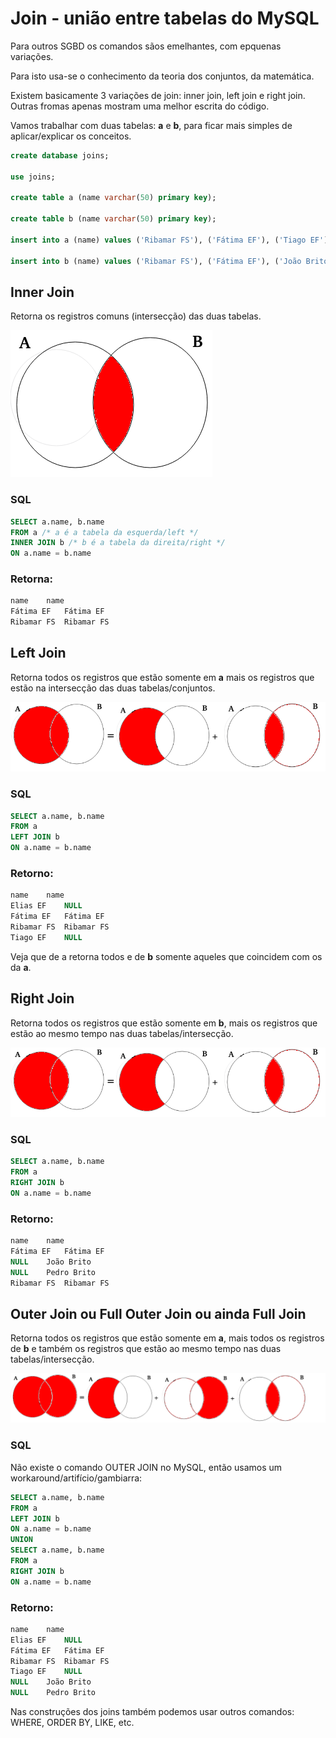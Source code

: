# Join - união entre tabelas do MySQL

Para outros SGBD os comandos sãos emelhantes, com epquenas variações.

Para isto usa-se o conhecimento da teoria dos conjuntos, da matemática.

Existem basicamente 3 variações de join: inner join, left join e right join. Outras fromas apenas mostram uma melhor escrita do código.

Vamos trabalhar com duas tabelas: **a** e **b**, para ficar mais simples de aplicar/explicar os conceitos.
```sql
create database joins;

use joins;

create table a (name varchar(50) primary key);

create table b (name varchar(50) primary key);

insert into a (name) values ('Ribamar FS'), ('Fátima EF'), ('Tiago EF'), ('Elias EF');

insert into b (name) values ('Ribamar FS'), ('Fátima EF'), ('João Brito'), ('Pedro Brito');
```
## Inner Join

Retorna os registros comuns (intersecção) das duas tabelas.

![](inner.png)

### SQL
```sql
SELECT a.name, b.name
FROM a /* a é a tabela da esquerda/left */
INNER JOIN b /* b é a tabela da direita/right */
ON a.name = b.name
```
### Retorna:
```sql
name	name
Fátima EF	Fátima EF
Ribamar FS	Ribamar FS
```

## Left Join

Retorna todos os registros que estão somente em **a** mais os registros que estão na intersecção das duas tabelas/conjuntos.

![](left.png)

### SQL
```sql
SELECT a.name, b.name
FROM a
LEFT JOIN b
ON a.name = b.name
```
### Retorno:
```sql
name	name
Elias EF	NULL
Fátima EF	Fátima EF
Ribamar FS	Ribamar FS
Tiago EF	NULL
```
Veja que de a retorna todos e de **b** somente aqueles que coincidem com os da **a**.

## Right Join

Retorna todos os registros que estão somente em **b**, mais os registros que estão ao mesmo tempo nas duas tabelas/intersecção.

![](right.png)

### SQL 
```sql
SELECT a.name, b.name
FROM a
RIGHT JOIN b
ON a.name = b.name
```
### Retorno:
```sql
name	name
Fátima EF	Fátima EF
NULL	João Brito
NULL	Pedro Brito
Ribamar FS	Ribamar FS
```

## Outer Join ou Full Outer Join ou ainda Full Join

Retorna todos os registros que estão somente em **a**, mais todos os registros de **b** e também os registros que estão ao mesmo tempo nas duas tabelas/intersecção.

![](outer.png)

### SQL 

Não existe o comando OUTER JOIN no MySQL, então usamos um workaround/artifício/gambiarra:

```sql
SELECT a.name, b.name
FROM a
LEFT JOIN b
ON a.name = b.name
UNION
SELECT a.name, b.name
FROM a
RIGHT JOIN b
ON a.name = b.name
```

### Retorno:
```sql
name	name
Elias EF	NULL
Fátima EF	Fátima EF
Ribamar FS	Ribamar FS
Tiago EF	NULL
NULL	João Brito
NULL	Pedro Brito
```
Nas construções dos joins também podemos usar outros comandos: WHERE, ORDER BY, LIKE, etc.
